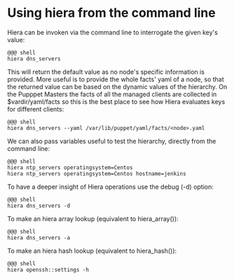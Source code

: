 # Using hiera from the command line

Hiera can be invoken via the command line to interrogate the given key's value:

    @@@ shell
    hiera dns_servers

This will return the default value as no node's specific information is provided. More useful is to provide the whole facts' yaml of a node, so that the returned value can be based on the dynamic values of the hierarchy.
On the Pupppet Masters the facts of all the managed clients are collected in $vardir/yaml/facts so this is the best place to see how Hiera evaluates keys for different clients:

    @@@ shell
    hiera dns_servers --yaml /var/lib/puppet/yaml/facts/<node>.yaml

We can also pass variables useful to test the hierarchy, directly from the command line:

    @@@ shell
    hiera ntp_servers operatingsystem=Centos
    hiera ntp_servers operatingsystem=Centos hostname=jenkins

To have a deeper insight of Hiera operations use the debug (-d) option:

    @@@ shell
    hiera dns_servers -d

To make an hiera array lookup (equivalent to hiera_array()):

    @@@ shell
    hiera dns_servers -a

To make an hiera hash lookup (equivalent to hiera_hash()):

    @@@ shell
    hiera openssh::settings -h

